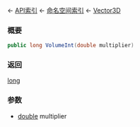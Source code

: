 ← [API索引](Api-Index) ← [命名空间索引](Namespace-Index) ← [Vector3D](VRageMath.Vector3D)

### 概要

```csharp
public long VolumeInt(double multiplier)
```

### 返回

[long](https://docs.microsoft.com/en-us/dotnet/api/System.Int64?view=netframework-4.6)

### 参数

* [double](https://docs.microsoft.com/en-us/dotnet/api/System.Double?view=netframework-4.6) multiplier
